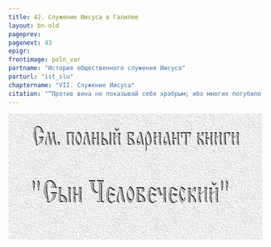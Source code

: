 ```yaml
---
title: 42. Служение Иисуса в Галилее
layout: bn-old
pageprev: 
pagenext: 43
epigr: 
frontimage: poln_var
partname: "История общественного служения Иисуса"
parturl: "ist_slu"
chaptername: "VII. Служение Иисуса"
citation: "“Против вина не показывай себя храбрым; ибо многих погубило вино”<br> (Сир.31:29)."
---
```


<a href="archiv_p.htm"><img src="img/poln_var.jpg" width="750" height="250" alt="См. полный вариант книги &#39;Сын Человеческий&#39;" /></a>
<p>       </p>


